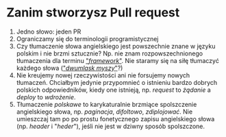 # Zanim stworzysz Pull request

1. Jedno słowo: jeden PR
1. Ograniczamy się do terminologii programistycznej
1. Czy tłumaczenie słowa angielskiego jest powszechnie znane w języku polskim i nie brzmi sztucznie? Np. nie znam rozpowszechnionego tłumaczenia dla terminu ["_framework_"](https://github.com/nurkiewicz/polski-w-it/pull/15). Nie staramy się na siłę tłumaczyć każdego słowa (["_dwumlask myszy_"](https://pl.wikipedia.org/wiki/Klikni%C4%99cie_mysz%C4%85)?)
1. Nie kreujemy nowej rzeczywistości ani nie forsujemy nowych tłumaczeń. Chciałbym jedynie przypomnieć o istnieniu bardzo dobrych polskich odpowiedników, kiedy one istnieją, np. _request_ to _żądanie_ a _deploy_ to _wdrożenie_.
1. Tłumaczenie _polskawe_ to karykaturalnie brzmiące spolszczenie angielskiego słowa, np. _paginacja_, _difoltowo_, _zdiplojować_. Nie umieszczaj tam po po prostu fonetycznego zapisu angielskiego słowa (np. _header_ i "_heder_"), jeśli nie jest w dziwny sposób spolszczone.
